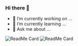 ### Hi there 👋


- 🔭 I’m currently working on ...
- 🌱 I’m currently learning ...
- 💬 Ask me about ...

![ReadMe Card](https://github-readme-stats.vercel.app/api/pin/?username=mansion3058&repo=Expression-Solver
)  ![ReadMe Card](https://github-readme-stats.vercel.app/api/pin/?username=mansion3058&repo=NumtoAlpha)
